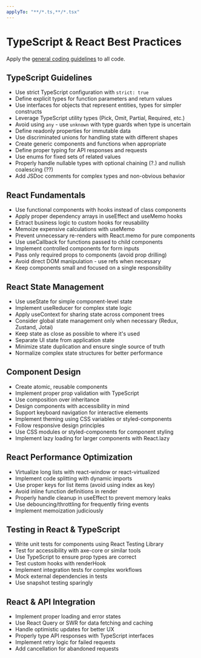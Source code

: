 ```yaml
---
applyTo: "**/*.ts,**/*.tsx"
---
```


# TypeScript & React Best Practices

Apply the [general coding guidelines](./general-coding.instructions.md) to all code.

## TypeScript Guidelines

- Use strict TypeScript configuration with `strict: true`
- Define explicit types for function parameters and return values
- Use interfaces for objects that represent entities, types for simpler constructs
- Leverage TypeScript utility types (Pick, Omit, Partial, Required, etc.)
- Avoid using `any` - use `unknown` with type guards when type is uncertain
- Define readonly properties for immutable data
- Use discriminated unions for handling state with different shapes
- Create generic components and functions when appropriate
- Define proper typing for API responses and requests
- Use enums for fixed sets of related values
- Properly handle nullable types with optional chaining (?.) and nullish coalescing (??)
- Add JSDoc comments for complex types and non-obvious behavior

## React Fundamentals

- Use functional components with hooks instead of class components
- Apply proper dependency arrays in useEffect and useMemo hooks
- Extract business logic to custom hooks for reusability
- Memoize expensive calculations with useMemo
- Prevent unnecessary re-renders with React.memo for pure components
- Use useCallback for functions passed to child components
- Implement controlled components for form inputs
- Pass only required props to components (avoid prop drilling)
- Avoid direct DOM manipulation - use refs when necessary
- Keep components small and focused on a single responsibility

## React State Management

- Use useState for simple component-level state
- Implement useReducer for complex state logic
- Apply useContext for sharing state across component trees
- Consider global state management only when necessary (Redux, Zustand, Jotai)
- Keep state as close as possible to where it's used
- Separate UI state from application state
- Minimize state duplication and ensure single source of truth
- Normalize complex state structures for better performance

## Component Design

- Create atomic, reusable components
- Implement proper prop validation with TypeScript
- Use composition over inheritance
- Design components with accessibility in mind
- Support keyboard navigation for interactive elements
- Implement theming using CSS variables or styled-components
- Follow responsive design principles
- Use CSS modules or styled-components for component styling
- Implement lazy loading for larger components with React.lazy

## React Performance Optimization

- Virtualize long lists with react-window or react-virtualized
- Implement code splitting with dynamic imports
- Use proper keys for list items (avoid using index as key)
- Avoid inline function definitions in render
- Properly handle cleanup in useEffect to prevent memory leaks
- Use debouncing/throttling for frequently firing events
- Implement memoization judiciously

## Testing in React & TypeScript

- Write unit tests for components using React Testing Library
- Test for accessibility with axe-core or similar tools
- Use TypeScript to ensure prop types are correct
- Test custom hooks with renderHook
- Implement integration tests for complex workflows
- Mock external dependencies in tests
- Use snapshot testing sparingly

## React & API Integration

- Implement proper loading and error states
- Use React Query or SWR for data fetching and caching
- Handle optimistic updates for better UX
- Properly type API responses with TypeScript interfaces
- Implement retry logic for failed requests
- Add cancellation for abandoned requests
